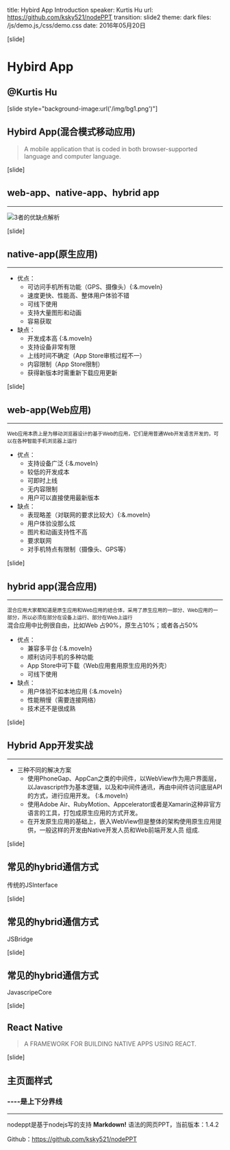 title: Hybird App Introduction
speaker: Kurtis Hu
url: https://github.com/ksky521/nodePPT
transition: slide2
theme: dark
files: /js/demo.js,/css/demo.css
date: 2016年05月20日

[slide]

# Hybird App
## @Kurtis Hu

<i class="fa fa-apple"></i>
<i class="fa fa-android"></i>
<i class="fa fa-css3"></i>
<i class="fa fa-html5"></i>

[slide style="background-image:url('/img/bg1.png')"]

## Hybird App(混合模式移动应用)
> A mobile application that is coded in both browser-supported language and computer language. 

[slide]
  ## web-app、native-app、hybrid app
  -----
  ![3者的优缺点解析](/img/app-analys.png)
  
[slide]
  ## native-app(原生应用)
  -----
  * 优点：
    * 可访问手机所有功能（GPS、摄像头）{:&.moveIn}
    * 速度更快、性能高、整体用户体验不错
    * 可线下使用
    * 支持大量图形和动画
    * 容易获取
  * 缺点：
    * 开发成本高 {:&.moveIn}
    * 支持设备非常有限
    * 上线时间不确定（App Store审核过程不一）
    * 内容限制（App Store限制）
    * 获得新版本时需重新下载应用更新

[slide]
  ## web-app(Web应用)
  -----
   <small>Web应用本质上是为移动浏览器设计的基于Web的应用，它们是用普通Web开发语言开发的，可以在各种智能手机浏览器上运行</small>
  * 优点：
    * 支持设备广泛 {:&.moveIn}
    * 较低的开发成本
    * 可即时上线
    * 无内容限制
    * 用户可以直接使用最新版本
  * 缺点：
    * 表现略差（对联网的要求比较大）{:&.moveIn}
    * 用户体验没那么炫
    * 图片和动画支持性不高
    * 要求联网
    * 对手机特点有限制（摄像头、GPS等）

[slide]
  ## hybrid app(混合应用)
  -----
  <small>混合应用大家都知道是原生应用和Web应用的结合体，采用了原生应用的一部分、Web应用的一部分，所以必须在部分在设备上运行、部分在Web上运行</small>  
  <span class="red">混合应用中比例很自由，比如Web 占90%，原生占10%；或者各占50%</span>  
  * 优点：
    * 兼容多平台 {:&.moveIn}
    * 顺利访问手机的多种功能
    * App Store中可下载（Web应用套用原生应用的外壳）
    * 可线下使用
  * 缺点：
    * 用户体验不如本地应用 {:&.moveIn}
    * 性能稍慢（需要连接网络）
    * 技术还不是很成熟 

[slide]
## Hybrid App开发实战
----
* 三种不同的解决方案
  * 使用PhoneGap、AppCan之类的中间件，以WebView作为用户界面层，以Javascript作为基本逻辑，以及和中间件通讯，再由中间件访问底层API的方式，进行应用开发。 {:&.moveIn}
  * 使用Adobe Air、RubyMotion、Appcelerator或者是Xamarin这种非官方语言的工具，打包成原生应用的方式开发。
  * 在开发原生应用的基础上，嵌入WebView但是整体的架构使用原生应用提供，一般这样的开发由Native开发人员和Web前端开发人员 组成.


[slide]
## 常见的hybrid通信方式
传统的JSInterface

[slide]
## 常见的hybrid通信方式
JSBridge

[slide]
## 常见的hybrid通信方式
JavascripeCore

[slide]
## React Native


> A FRAMEWORK FOR BUILDING NATIVE APPS USING REACT.

[slide]
## 主页面样式
### ----是上下分界线
----

nodeppt是基于nodejs写的支持 **Markdown!** 语法的网页PPT，当前版本：1.4.2

Github：https://github.com/ksky521/nodePPT
